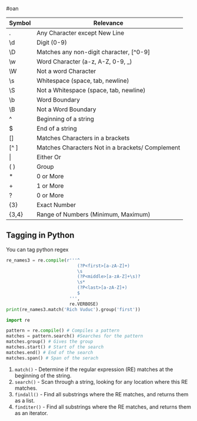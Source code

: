 #oan 

Symbol | Relevance
---|---
. | Any Character except New Line
\d | Digit (0-9)
\D | Matches any non-digit character, [\^0-9]
\w | Word Character (a-z, A-Z, 0-9, _)
\W | Not a word Character
\s | Whitespace (space, tab, newline)
\S | Not a Whitespace (space, tab, newline)
\b | Word Boundary
\B | Not a Word Boundary
^ | Beginning of a string
$ | End of a string
[] | Matches Characters in a brackets
[^ ] | Matches Characters Not in a brackets/ Complement
\| | Either Or
\( ) | Group
* | 0 or More
+ | 1 or More
? | 0 or More
{3} | Exact Number
{3,4} | Range of Numbers (Minimum, Maximum)


## Tagging in Python

You can tag python regex

```python
re_names3 = re.compile(r'''^
                           (?P<first>[a-zA-Z]+)
                           \s
                           (?P<middle>[a-zA-Z]+\s)?
                           \s*
                           (?P<last>[a-zA-Z]+)
                           $
                        ''',
                        re.VERBOSE)
print(re_names3.match('Rich Vuduc').group('first'))
```

```python
import re 

pattern = re.compile() # Compiles a pattern
matches = pattern.search() #Searches for the pattern
matches.group() # Gives the group
matches.start() # Start of the search
matches.end() # End of the search
matches.span() # Span of the serach
```

1.  `match()` - Determine if the regular expression (RE) matches at the beginning of the string.
2.  `search()` - Scan through a string, looking for any location where this RE matches.
3.  `findall()` - Find all substrings where the RE matches, and returns them as a list.
4.  `finditer()` - Find all substrings where the RE matches, and returns them as an iterator.

```python


```